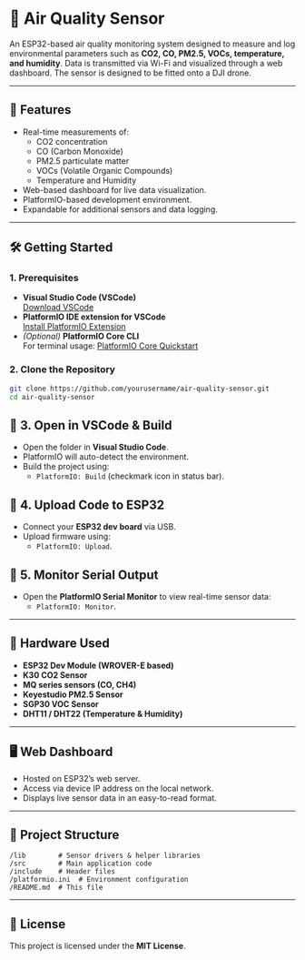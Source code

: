 # 🌿 Air Quality Sensor

An ESP32-based air quality monitoring system designed to measure and log environmental parameters such as **CO2, CO, PM2.5, VOCs, temperature, and humidity**. Data is transmitted via Wi-Fi and visualized through a web dashboard. The sensor is designed to be fitted onto a DJI drone.

---

## 🚀 Features
- Real-time measurements of:
  - CO2 concentration
  - CO (Carbon Monoxide)
  - PM2.5 particulate matter
  - VOCs (Volatile Organic Compounds)
  - Temperature and Humidity
- Web-based dashboard for live data visualization.
- PlatformIO-based development environment.
- Expandable for additional sensors and data logging.

---

## 🛠️ Getting Started

### 1. Prerequisites
- **Visual Studio Code (VSCode)**  
  [Download VSCode](https://code.visualstudio.com/)
- **PlatformIO IDE extension for VSCode**  
  [Install PlatformIO Extension](https://platformio.org/install/ide?install=vscode)
- *(Optional)* **PlatformIO Core CLI**  
  For terminal usage: [PlatformIO Core Quickstart](https://docs.platformio.org/en/latest/core/quickstart.html)

### 2. Clone the Repository
```bash
git clone https://github.com/yourusername/air-quality-sensor.git
cd air-quality-sensor
```
## 🚀 3. Open in VSCode & Build
- Open the folder in **Visual Studio Code**.
- PlatformIO will auto-detect the environment.
- Build the project using:
  - `PlatformIO: Build` (checkmark icon in status bar).

## 🚀 4. Upload Code to ESP32
- Connect your **ESP32 dev board** via USB.
- Upload firmware using:
  - `PlatformIO: Upload`.

## 🚀 5. Monitor Serial Output
- Open the **PlatformIO Serial Monitor** to view real-time sensor data:
  - `PlatformIO: Monitor`.

---

## 🧰 Hardware Used
- **ESP32 Dev Module (WROVER-E based)**
- **K30 CO2 Sensor**
- **MQ series sensors (CO, CH4)**
- **Keyestudio PM2.5 Sensor**
- **SGP30 VOC Sensor**
- **DHT11 / DHT22 (Temperature & Humidity)**

---

## 🖥️ Web Dashboard
- Hosted on ESP32’s web server.
- Access via device IP address on the local network.
- Displays live sensor data in an easy-to-read format.

---

## 📁 Project Structure
```
/lib        # Sensor drivers & helper libraries
/src        # Main application code
/include    # Header files
/platformio.ini  # Environment configuration
/README.md  # This file
```
---

## 📄 License
This project is licensed under the **MIT License**.

